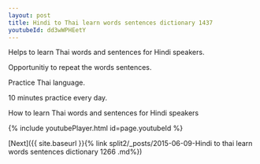 ```yaml
---
layout: post
title: Hindi to Thai learn words sentences dictionary 1437 
youtubeId: dd3wWPHEetY
---
```

 
 
Helps to learn Thai words and sentences for Hindi speakers.

Opportunitiy to repeat the words sentences. 

Practice Thai language. 
 
10 minutes practice every day. 
 
How to learn Thai words and sentences for Hindi speakers 
 
{% include youtubePlayer.html id=page.youtubeId %}
 
 
[Next]({{ site.baseurl }}{% link  split2/_posts/2015-06-09-Hindi to thai learn words sentences dictionary 1266 .md%})
 
